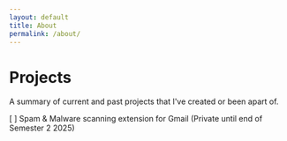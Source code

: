 ```yaml
---
layout: default
title: About
permalink: /about/
---
```

# Projects
A summary of current and past projects that I've created or been apart of.

[ ] Spam & Malware scanning extension for Gmail (Private until end of Semester 2 2025)
